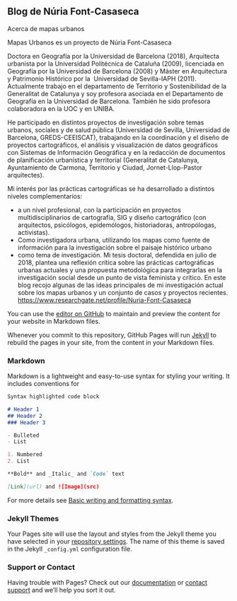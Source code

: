 ## Blog de Núria Font-Casaseca

Acerca de mapas urbanos

Mapas Urbanos es un proyecto de Núria Font-Casaseca

Doctora en Geografía por la Universidad de Barcelona (2018), Arquitecta urbanista por la Universidad Politécnica de Cataluña (2009), licenciada en Geografía por la Universidad de Barcelona (2008) y Máster en Arquitectura y Patrimonio Histórico por la  Universidad de Sevilla-IAPH (2011).
Actualmente trabajo en el departamento de Territorio y Sostenibilidad de la Generalitat de Catalunya y soy profesora asociada en el Departamento de Geografía en la Universidad de Barcelona. También he sido profesora colaboradora en la UOC y en UNIBA.

He participado en distintos proyectos de investigación sobre temas urbanos, sociales y de salud pública (Universidad de Sevilla, Universidad de Barcelona, GREDS-CEEISCAT), trabajando en la coordinación y el diseño de proyectos cartográficos, el análisis y visualización de datos geográficos  con  Sistemas de Información Geográfica y en la redacción de documentos de planificación urbanística y territorial (Generalitat de Catalunya, Ayuntamiento de Carmona, Territorio y Ciudad, Jornet-Llop-Pastor arquitectes).

Mi interés por las prácticas cartográficas se ha desarrollado a distintos niveles complementarios:
- a un nivel profesional, con la participación en proyectos multidisciplinarios de cartografía, SIG y diseño cartográfico (con arquitectos, psicólogos, epidemólogos, historiadoras, antropólogas, activistas).
- Como investigadora urbana, utilizando los mapas como fuente de información para la investigación sobre el paisaje histórico urbano 
- como tema de investigación. Mi tesis doctoral, defendida en julio de 2018, plantea una reflexión crítica sobre las prácticas cartográficas urbanas actuales y una propuesta metodológica para integrarlas en la investigación social desde un punto de vista feminista y crítico. En este blog recojo algunas de las ideas principales de mi investigación actual sobre los mapas urbanos y un conjunto de casos y proyectos recientes.
<https://www.researchgate.net/profile/Nuria-Font-Casaseca>



You can use the [editor on GitHub](https://github.com/mapasurbanos/blog/edit/gh-pages/README.md) to maintain and preview the content for your website in Markdown files.

Whenever you commit to this repository, GitHub Pages will run [Jekyll](https://jekyllrb.com/) to rebuild the pages in your site, from the content in your Markdown files.

### Markdown

Markdown is a lightweight and easy-to-use syntax for styling your writing. It includes conventions for

```markdown
Syntax highlighted code block

# Header 1
## Header 2
### Header 3

- Bulleted
- List

1. Numbered
2. List

**Bold** and _Italic_ and `Code` text

[Link](url) and ![Image](src)
```

For more details see [Basic writing and formatting syntax](https://docs.github.com/en/github/writing-on-github/getting-started-with-writing-and-formatting-on-github/basic-writing-and-formatting-syntax).

### Jekyll Themes

Your Pages site will use the layout and styles from the Jekyll theme you have selected in your [repository settings](https://github.com/mapasurbanos/blog/settings/pages). The name of this theme is saved in the Jekyll `_config.yml` configuration file.

### Support or Contact

Having trouble with Pages? Check out our [documentation](https://docs.github.com/categories/github-pages-basics/) or [contact support](https://support.github.com/contact) and we’ll help you sort it out.
